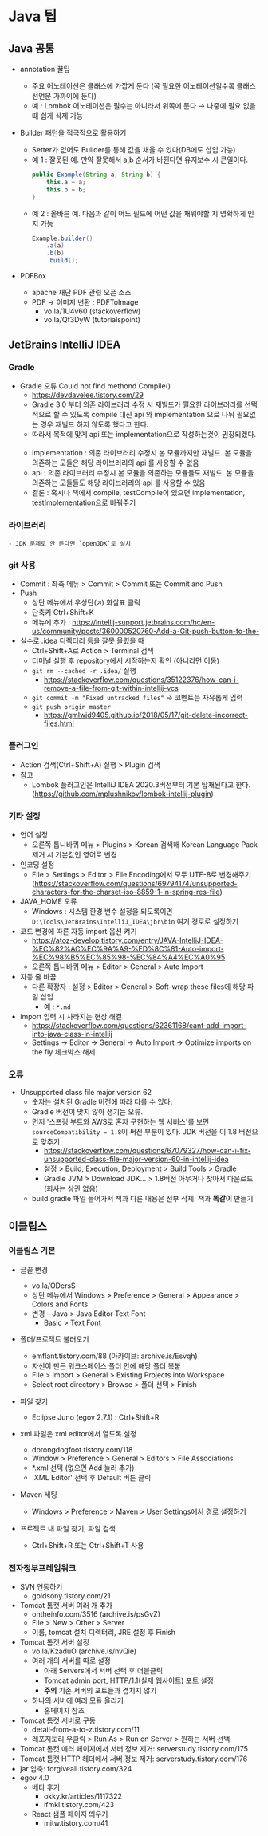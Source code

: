 # Java 팁

## Java 공통
- annotation 꿀팁
    - 주요 어노테이션은 클래스에 가깝게 둔다 (꼭 필요한 어노테이션일수록 클래스 선언문 가까이에 둔다)
    - 예 : Lombok 어노테이션은 필수는 아니라서 위쪽에 둔다 → 나중에 필요 없을 떄 쉽게 삭제 가능
    
- Builder 패턴을 적극적으로 활용하기
    - Setter가 없어도 Builder를 통해 값을 채울 수 있다(DB에도 삽입 가능)
    - 예 1 : 잘못된 예. 만약 잘못해서 a,b 순서가 바뀐다면 유지보수 시 큰일이다.
        ```java
        public Example(String a, String b) {
            this.a = a;
            this.b = b;
        }
        ```
    - 예 2 : 올바른 예. 다음과 같이 어느 필드에 어떤 값을 채워야할 지 명확하게 인지 가능
        ```java
        Example.builder()
            .a(a)
            .b(b)
            .build();
        ```

- PDFBox
	- apache 재단 PDF 관련 오픈 소스
	- PDF → 이미지 변환 : PDFToImage
		- vo.la/1U4v60 (stackoverflow)
		- vo.la/Qf3DyW (tutorialspoint)

## JetBrains IntelliJ IDEA
### Gradle
- Gradle 오류 Could not find methond Compile()
    - https://devdavelee.tistory.com/29
    - Gradle 3.0 부터 의존 라이브러리 수정 시 재빌드가 필요한 라이브러리를 선택적으로 할 수 있도록 compile 대신 api 와 implementation 으로 나눠 필요없는 경우 재빌드 하지 않도록 했다고 한다.
    - 따라서 목적에 맞게 api 또는 implementation으로 작성하는것이 권장되겠다.
 
    - implementation : 의존 라이브러리 수정시 본 모듈까지만 재빌드. 본 모듈을 의존하는 모듈은 해당 라이브러리의 api 를 사용할 수 없음
 
    - api : 의존 라이브러리 수정시 본 모듈을 의존하는 모듈들도 재빌드. 본 모듈을 의존하는 모듈들도 해당 라이브러리의 api 를 사용할 수 있음
    - 결론 : 혹시나 책에서 compile, testCompile이 있으면 implementation, testImplementation으로 바꿔주기

### 라이브러리
    - JDK 문제로 안 뜬다면 `openJDK`로 설치
    
### git 사용
- Commit : 좌측 메뉴 > Commit > Commit 또는 Commit and Push
- Push
    - 상단 메뉴에서 우상단(↗) 화살표 클릭
    - 단축키 Ctrl+Shift+K
    - 메뉴에 추가 : https://intellij-support.jetbrains.com/hc/en-us/community/posts/360000520760-Add-a-Git-push-button-to-the-
- 실수로 .idea 디렉터리 등을 잘못 올렸을 때
    - Ctrl+Shift+A로 Action > Terminal 검색
    - 터미널 실행 후 repository에서 시작하는지 확인 (아니라면 이동)
    - `git rm --cached -r .idea/` 실행
        - https://stackoverflow.com/questions/35122376/how-can-i-remove-a-file-from-git-within-intellij-vcs
    - `git commit -m "Fixed untracked files"` → 코멘트는 자유롭게 입력
    - `git push origin master`
        - https://gmlwjd9405.github.io/2018/05/17/git-delete-incorrect-files.html

### 플러그인
- Action 검색(Ctrl+Shift+A) 실행 > Plugin 검색
- 참고
    - Lombok 플러그인은 IntelliJ IDEA 2020.3버전부터 기본 탑재된다고 한다. (https://github.com/mplushnikov/lombok-intellij-plugin)

### 기타 설정
- 언어 설정
    - 오른쪽 톱니바퀴 메뉴 > Plugins > Korean 검색해 Korean Language Pack 제거 시 기본값인 영어로 변경
- 인코딩 설정
    - File > Settings > Editor > File Encoding에서 모두 UTF-8로 변경해주기 (https://stackoverflow.com/questions/69794174/unsupported-characters-for-the-charset-iso-8859-1-in-spring-res-file)
- JAVA_HOME 오류
    - Windows : 시스템 환경 변수 설정을 되도록이면 `D:\Tools\JetBrains\IntelliJ_IDEA\jbr\bin` 여기 경로로 설정하기
- 코드 변경에 따른 자동 import 옵션 켜기
    - https://atoz-develop.tistory.com/entry/JAVA-IntelliJ-IDEA-%EC%82%AC%EC%9A%A9-%ED%8C%81-Auto-import-%EC%98%B5%EC%85%98-%EC%84%A4%EC%A0%95
    - 오른쪽 톱니바퀴 메뉴 > Editor > General > Auto Import
- 자동 줄 바꿈
    - 다른 확장자 :  설정 > Editor > General > Soft-wrap these files에 해당 파일 삽입
        - 예 : `*.md`
- import 입력 시 사라지는 현상 해결
    - https://stackoverflow.com/questions/62361168/cant-add-import-into-java-class-in-intellij
    - Settings -> Editor -> General -> Auto Import -> Optimize imports on the fly 체크박스 해제

    
### 오류
- Unsupported class file major version 62
    - 숫자는 설치된 Gradle 버전에 따라 다를 수 있다.
    - Gradle 버전이 맞지 않아 생기는 오류.
    - 먼저 '스프링 부트와 AWS로 혼자 구현하는 웹 서비스'를 보면 `sourceCompatibility = 1.8`이 써진 부분이 있다. JDK 버전을 이 1.8 버전으로 맞추기
        - https://stackoverflow.com/questions/67079327/how-can-i-fix-unsupported-class-file-major-version-60-in-intellij-idea
        - 설정 > Build, Execution, Deployment > Build Tools > Gradle
        - Gradle JVM > Download JDK... > 1.8버전 아무거나 찾아서 다운로드 (회사는 상관 없음)
    - build.gradle 파일 들어가서 책과 다른 내용은 전부 삭제. 책과 __똑같이__ 만들기



## 이클립스
### 이클립스 기본
- 글꼴 변경
	- vo.la/ODersS
	- 상단 메뉴에서 Windows > Preference > General > Appearance > Colors and Fonts
	- 변경
        ~~- Java > Java Editor Text Font~~
        - Basic > Text Font
	
- 폴더/프로젝트 불러오기
	- emflant.tistory.com/88 (아카이브: archive.is/Esvqh)
	- 자신이 만든 워크스페이스 폴더 안에 해당 폴더 복붙
	- File > Import > General > Existing Projects into Workspace
	- Select root directory > Browse > 폴더 선택 > Finish
	
- 파일 찾기
    - Eclipse Juno (egov 2.7.1) : Ctrl+Shift+R

- xml 파일은 xml editor에서 열도록 설정
    - dorongdogfoot.tistory.com/118
    - Window > Preference > General > Editors > File Associations
    - *.xml 선택 (없으면 Add 눌러 추가)
    - 'XML Editor' 선택 후 Default 버튼 클릭

- Maven 세팅
    - Windows > Preference > Maven > User Settings에서 경로 설정하기

- 프로젝트 내 파일 찾기, 파일 검색
  - Ctrl+Shift+R 또는 Ctrl+Shift+T 사용

	
### 전자정부프레임워크
- SVN 연동하기
	- goldsony.tistory.com/21
- Tomcat 톰캣 서버 여러 개 추가
    - ontheinfo.com/3516 (archive.is/psGvZ)
    - File > New > Other > Server
    - 이름, tomcat 설치 디렉터리, JRE 설정 후 Finish
- Tomcat 톰캣 서버 설정
    - vo.la/KzaduO (archive.is/nvQie)
    - 여러 개의 서버를 따로 설정
        - 아래 Servers에서 서버 선택 후 더블클릭
        - Tomcat admin port, HTTP/1.1(실제 웹사이트) 포트 설정
        - __주의__ 기존 서버의 포트들과 겹치지 않기
    - 하나의 서버에 여러 모듈 올리기
        - 홈페이지 참조
- Tomcat 톰캣 서버로 구동
    - detail-from-a-to-z.tistory.com/11
    - 레포지토리 우클릭 > Run As > Run on Server > 원하는 서버 선택
- Tomcat 톰캣 에러 페이지에서 서버 정보 제거: serverstudy.tistory.com/175
- Tomcat 톰캣 HTTP 헤더에서 서버 정보 제거: serverstudy.tistory.com/176
- jar 압축: forgiveall.tistory.com/324
- egov 4.0
    - 베타 후기
        - okky.kr/articles/1117322
        - ifmkl.tistory.com/423
    - React 샘플 페이지 띄우기
        - mitw.tistory.com/41

